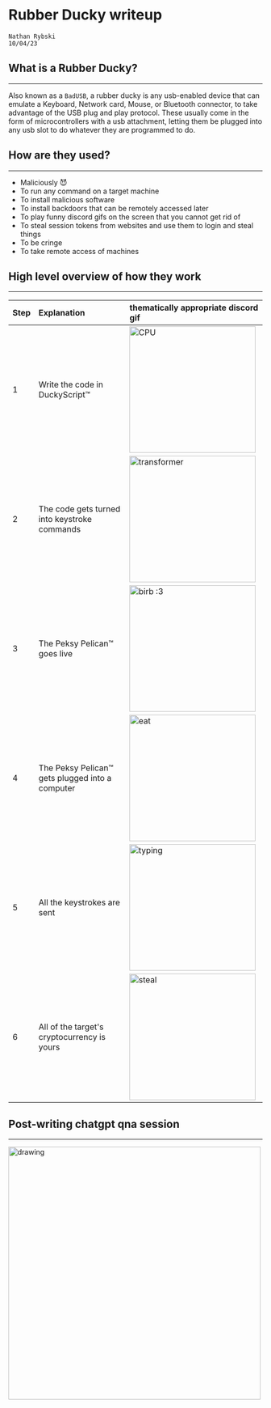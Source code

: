 # Rubber Ducky writeup
```
Nathan Rybski
10/04/23
```
## What is a Rubber Ducky?
---
Also known as a `BadUSB`, a rubber ducky is any usb-enabled device that can emulate a Keyboard, Network card, Mouse, or Bluetooth connector, to take advantage of the USB plug and play protocol. These usually come in the form of microcontrollers with a usb attachment, letting them be plugged into any usb slot to do whatever they are programmed to do.

## How are they used?
---
- Maliciously 😈
- To run any command on a target machine
- To install malicious software
- To install backdoors that can be remotely accessed later
- To play funny discord gifs on the screen that you cannot get rid of
- To steal session tokens from websites and use them to login and steal things
- To be cringe
- To take remote access of machines

## High level overview of how they work
---
| Step | Explanation | thematically appropriate discord gif |
|:---|:---|:---|
| 1 | Write the code in DuckyScript:tm: |<img src="https://github.com/Probot639/quackpack/assets/67206372/e71a6459-1df6-4d0d-954c-2b00d5e18706" alt="CPU" width="250"/> |
| 2 | The code gets turned into keystroke commands | <img src="https://github.com/Probot639/quackpack/assets/67206372/3f974086-013f-4d4d-80e2-2c45a43f0b73" alt="transformer" width="250"/> |
| 3 | The Peksy Pelican:tm: goes live | <img src="https://github.com/Probot639/quackpack/assets/67206372/4c0c3566-fb13-48df-a120-6759e3e5645d" alt="birb :3" width="250"/> |
| 4 | The Peksy Pelican:tm: gets plugged into a computer | <img src="https://github.com/Probot639/quackpack/assets/67206372/a33c75be-5877-4e8b-b97b-4c8da75e978d" alt="eat" width="250"/> |
| 5 | All the keystrokes are sent | <img src="https://github.com/Probot639/quackpack/assets/67206372/7ea30d26-4cf6-43c0-af2f-64d133c13d4d" alt="typing" width="250"/> |
| 6 | All of the target's cryptocurrency is yours | <img src="https://github.com/Probot639/quackpack/assets/67206372/4c82ce54-12dd-4430-afeb-aec17eebf9db" alt="steal" width="250"/> |

## Post-writing chatgpt qna session
---
<img src="https://github.com/Probot639/quackpack/assets/67206372/282d8968-c2f4-49ee-a7f7-195142f3789b" alt="drawing" width="500"/>


